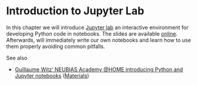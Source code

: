 # Introduction to Jupyter Lab
In this chapter we will introduce [Jupyter lab](https://jupyter.org) an interactive environment for developing Python code in notebooks. 
The slides are available [online](Introduction_Jupyter_lab.pdf). Afterwards, will immediately write our own notebooks and learn how to use them properly avoiding common pitfalls.

See also
* [Guillaume Witz’ NEUBIAS Academy @HOME introducing Python and Jupyter notebooks](https://www.youtube.com/watch?v=2KF8vBrp3Zw) ([Materials](https://github.com/guiwitz/neubias_academy_biapy))
